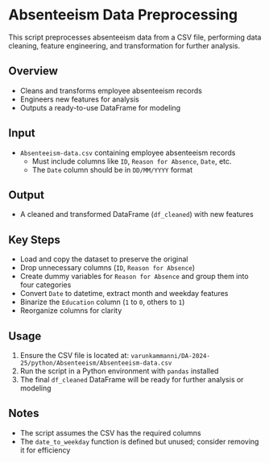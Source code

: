 # Absenteeism Data Preprocessing

This script preprocesses absenteeism data from a CSV file, performing data cleaning, feature engineering, and transformation for further analysis.

## Overview
- Cleans and transforms employee absenteeism records
- Engineers new features for analysis
- Outputs a ready-to-use DataFrame for modeling

## Input
- `Absenteeism-data.csv` containing employee absenteeism records
  - Must include columns like `ID`, `Reason for Absence`, `Date`, etc.
  - The `Date` column should be in `DD/MM/YYYY` format

## Output
- A cleaned and transformed DataFrame (`df_cleaned`) with new features

## Key Steps
- Load and copy the dataset to preserve the original
- Drop unnecessary columns (`ID`, `Reason for Absence`)
- Create dummy variables for `Reason for Absence` and group them into four categories
- Convert `Date` to datetime, extract month and weekday features
- Binarize the `Education` column (`1` to `0`, others to `1`)
- Reorganize columns for clarity

## Usage
1. Ensure the CSV file is located at:
   `varunkammanni/DA-2024-25/python/Absenteeism/Absenteeism-data.csv`
2. Run the script in a Python environment with `pandas` installed
3. The final `df_cleaned` DataFrame will be ready for further analysis or modeling

## Notes
- The script assumes the CSV has the required columns
- The `date_to_weekday` function is defined but unused; consider removing it for efficiency